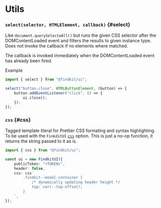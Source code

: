 # Utils

### `select(selector, HTMLElement, callback)` {#select}

Like `document.querySelectoAll()` but runs the given CSS selector after the
DOMContentLoaded event and filters the results to given instance type. Does not
invoke the callback if no elements where matched.

The callback is invoked immediately when the DOMContentLoaded event has already
been fired.

Example

```ts
import { select } from "@findkit/ui";

select("button.close", HTMLButtonElement, (button) => {
	button.addEventListener("click", () => {
		ui.close();
	});
});
```

<Api page="ui.select" />

### `css` {#css}

Tagged template literal for Prettier CSS formating and syntax highlighting. To
be used with the `FinkditUI` [`css`](/ui/api/#css) option. This is just a no-op
function, it returns the string passed to it as is.

<Api page="ui.css" />

```ts
import { css } from "@findkit/ui";

const ui = new FindkitUI({
	publicToken: "<TOKEN>",
	header: false,
	css: css`
		.findkit--modal-container {
			/* dynamically updating header height */
			top: var(--top-offset);
		}
	`,
});
```

